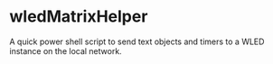# wledMatrixHelper
A quick power shell script to send text objects and timers to a WLED instance on the local network. 
